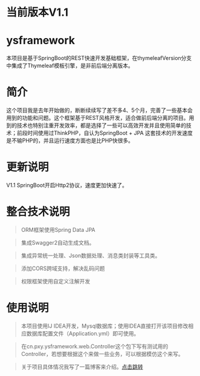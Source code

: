 # 当前版本V1.1
# ysframework
本项目是基于SpringBoot的REST快速开发基础框架，在thymeleafVersion分支中集成了Thymeleaf模板引擎，是非前后端分离版本。

# 简介

这个项目我是去年开始做的，断断续续写了差不多4、5个月，完善了一些基本会用到的功能和问题。这个框架基于REST风格开发，适合做前后端分离的项目。用到的技术也特别注重开发效率，都是选择了一些可以高效开发并且使用简单的技术；前段时间使用过ThinkPHP，自认为SpringBoot + JPA 这套技术的开发速度是不输PHP的，并且运行速度方面也是比PHP快很多。

# 更新说明

V1.1
SpringBoot开启Http2协议，速度更加快速了。

# 整合技术说明

> ORM框架使用Spring Data JPA

> 集成Swagger2自动生成文档。

> 集成异常统一处理、Json数据处理、消息类封装等工具类。

> 添加CORS跨域支持，解决乱码问题

> 权限框架使用自定义注解开发


# 使用说明
> 本项目使用IJ IDEA开发，Mysql数据库；使用IDEA直接打开该项目修改相应数据库配置文件（Application.yml）即可使用。

> 在cn.pxy.ysframework.web.Controller这个包下写有测试用的Controller，若想要根据这个来做一些业务，可以根据模仿这个来写。

> 关于项目具体情况我写了一篇博客来介绍。[点击跳转](https://blog.csdn.net/sheypang/article/details/100046050)
